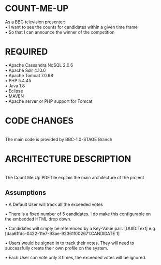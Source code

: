 # COUNT-ME-UP
  As a BBC television presenter:
<br> • I want to see the counts for candidates within a given time frame
<br> • So that I can announce the winner of the competition

# REQUIRED
•	Apache Cassandra NoSQL 2.0.6
<br>•	Apache Solr 4.10.0
<br>•	Apache Tomcat 7.0.68
<br>•	PHP 5.4.45
<br>•	Java 1.8
<br>•	Eclipse
<br>•	MAVEN
<br>•	Apache server or PHP support for Tomcat 

# CODE CHANGES
<br> The main code is provided by BBC-1.0-STAGE Branch

# ARCHITECTURE DESCRIPTION
<br> The Count Me Up PDF file explain the main architecture of the project

<h2> Assumptions </h2>

•	A Default User will track all the exceeded votes

•	There is a fixed number of 5 candidates. I do make this configurable on the embedded HTML drop down.

•	Candidates will simply be referenced by a Key-Value pair. [UUID:Text] e.g. [daa61fdc-0422-11e7-93ae-92361f002671:CANDIDATE 1]

•	Users would be signed in to track their votes. They will need to successfully create their own profile on the system.

•	Each User can vote only 3 times, the exceeded votes will be ignored.
